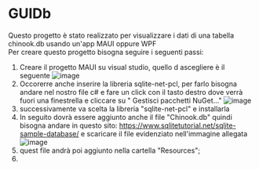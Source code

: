 # GUIDb
Questo progetto è stato realizzato per visualizzare i dati di una tabella chinook.db usando un'app MAUI oppure WPF\
Per creare questo progetto bisogna seguire i seguenti passi: 
1. Creare il progetto MAUI su visual studio, quello d ascegliere è il seguente
 ![image](https://github.com/fedecauwedy/GUIDb/assets/116791048/40336221-ecd0-4599-a561-1d653a8b86b4)
2. Occorerre anche inserire la libreria sqlite-net-pcl, per farlo bisogna andare nel nostro file c# e fare un click con il tasto destro dove verrà fuori una finestrella e cliccare su " Gestisci pacchetti NuGet..."
![image](https://github.com/fedecauwedy/GUIDb/assets/116791048/1cc5d453-beca-4ce8-a1e6-67699226960f)
3. successivamente va scelta la libreria "sqlite-net-pcl" e installarla
4. In seguito dovrà essere aggiunto anche il file "Chinook.db" quindi bisogna andare in questo sito: https://www.sqlitetutorial.net/sqlite-sample-database/ e scaricare il file evidenziato nell'immagine allegata ![image](https://github.com/fedecauwedy/GUIDb/assets/116791048/1947eb23-f4ef-420a-952e-1f3ee7e7d5ef)
5. quest file andrà poi aggiunto nella cartella "Resources";
6. 
